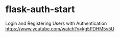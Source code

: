 # flask-auth-start
Login and Registering Users with Authentication
https://www.youtube.com/watch?v=kg5PDHM5v5U
